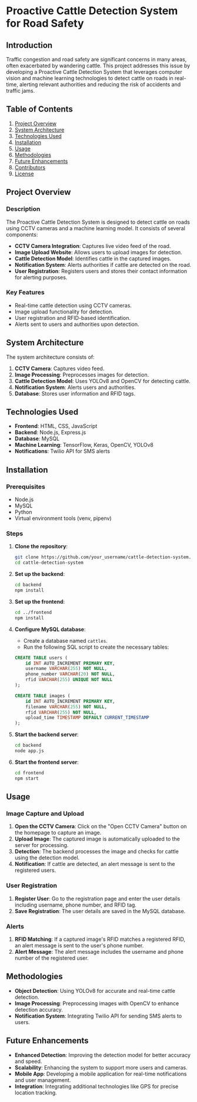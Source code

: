# Proactive Cattle Detection System for Road Safety

## Introduction

Traffic congestion and road safety are significant concerns in many areas, often exacerbated by wandering cattle. This project addresses this issue by developing a Proactive Cattle Detection System that leverages computer vision and machine learning technologies to detect cattle on roads in real-time, alerting relevant authorities and reducing the risk of accidents and traffic jams.

## Table of Contents
1. [Project Overview](#project-overview)
2. [System Architecture](#system-architecture)
3. [Technologies Used](#technologies-used)
4. [Installation](#installation)
5. [Usage](#usage)
6. [Methodologies](#methodologies)
7. [Future Enhancements](#future-enhancements)
8. [Contributors](#contributors)
9. [License](#license)

## Project Overview

### Description
The Proactive Cattle Detection System is designed to detect cattle on roads using CCTV cameras and a machine learning model. It consists of several components:
- **CCTV Camera Integration**: Captures live video feed of the road.
- **Image Upload Website**: Allows users to upload images for detection.
- **Cattle Detection Model**: Identifies cattle in the captured images.
- **Notification System**: Alerts authorities if cattle are detected on the road.
- **User Registration**: Registers users and stores their contact information for alerting purposes.

### Key Features
- Real-time cattle detection using CCTV cameras.
- Image upload functionality for detection.
- User registration and RFID-based identification.
- Alerts sent to users and authorities upon detection.

## System Architecture



The system architecture consists of:
1. **CCTV Camera**: Captures video feed.
2. **Image Processing**: Preprocesses images for detection.
3. **Cattle Detection Model**: Uses YOLOv8 and OpenCV for detecting cattle.
4. **Notification System**: Alerts users and authorities.
5. **Database**: Stores user information and RFID tags.

## Technologies Used

- **Frontend**: HTML, CSS, JavaScript
- **Backend**: Node.js, Express.js
- **Database**: MySQL
- **Machine Learning**: TensorFlow, Keras, OpenCV, YOLOv8
- **Notifications**: Twilio API for SMS alerts

## Installation

### Prerequisites
- Node.js
- MySQL
- Python
- Virtual environment tools (venv, pipenv)

### Steps

1. **Clone the repository**:
    ```bash
    git clone https://github.com/your_username/cattle-detection-system.git
    cd cattle-detection-system
    ```

2. **Set up the backend**:
    ```bash
    cd backend
    npm install
    ```

3. **Set up the frontend**:
    ```bash
    cd ../frontend
    npm install
    ```

4. **Configure MySQL database**:
    - Create a database named `cattles`.
    - Run the following SQL script to create the necessary tables:
    ```sql
    CREATE TABLE users (
        id INT AUTO_INCREMENT PRIMARY KEY,
        username VARCHAR(255) NOT NULL,
        phone_number VARCHAR(20) NOT NULL,
        rfid VARCHAR(255) UNIQUE NOT NULL
    );

    CREATE TABLE images (
        id INT AUTO_INCREMENT PRIMARY KEY,
        filename VARCHAR(255) NOT NULL,
        rfid VARCHAR(255) NOT NULL,
        upload_time TIMESTAMP DEFAULT CURRENT_TIMESTAMP
    );
    ```

5. **Start the backend server**:
    ```bash
    cd backend
    node app.js
    ```

6. **Start the frontend server**:
    ```bash
    cd frontend
    npm start
    ```

## Usage

### Image Capture and Upload
1. **Open the CCTV Camera**: Click on the "Open CCTV Camera" button on the homepage to capture an image.
2. **Upload Image**: The captured image is automatically uploaded to the server for processing.
3. **Detection**: The backend processes the image and checks for cattle using the detection model.
4. **Notification**: If cattle are detected, an alert message is sent to the registered users.

### User Registration
1. **Register User**: Go to the registration page and enter the user details including username, phone number, and RFID tag.
2. **Save Registration**: The user details are saved in the MySQL database.

### Alerts
1. **RFID Matching**: If a captured image's RFID matches a registered RFID, an alert message is sent to the user's phone number.
2. **Alert Message**: The alert message includes the username and phone number of the registered user.

## Methodologies

- **Object Detection**: Using YOLOv8 for accurate and real-time cattle detection.
- **Image Processing**: Preprocessing images with OpenCV to enhance detection accuracy.
- **Notification System**: Integrating Twilio API for sending SMS alerts to users.

## Future Enhancements

- **Enhanced Detection**: Improving the detection model for better accuracy and speed.
- **Scalability**: Enhancing the system to support more users and cameras.
- **Mobile App**: Developing a mobile application for real-time notifications and user management.
- **Integration**: Integrating additional technologies like GPS for precise location tracking.


